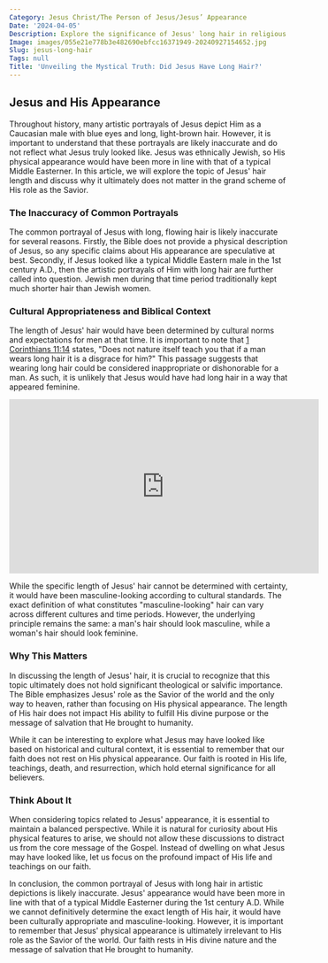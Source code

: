 ```yaml
---
Category: Jesus Christ/The Person of Jesus/Jesus’ Appearance
Date: '2024-04-05'
Description: Explore the significance of Jesus' long hair in religious art and cultural representations. Uncover the symbolism and interpretations surrounding this iconic depiction.
Image: images/055e21e778b3e482690ebfcc16371949-20240927154652.jpg
Slug: jesus-long-hair
Tags: null
Title: 'Unveiling the Mystical Truth: Did Jesus Have Long Hair?'
---
```


## Jesus and His Appearance

Throughout history, many artistic portrayals of Jesus depict Him as a Caucasian male with blue eyes and long, light-brown hair. However, it is important to understand that these portrayals are likely inaccurate and do not reflect what Jesus truly looked like. Jesus was ethnically Jewish, so His physical appearance would have been more in line with that of a typical Middle Easterner. In this article, we will explore the topic of Jesus' hair length and discuss why it ultimately does not matter in the grand scheme of His role as the Savior.

### The Inaccuracy of Common Portrayals

The common portrayal of Jesus with long, flowing hair is likely inaccurate for several reasons. Firstly, the Bible does not provide a physical description of Jesus, so any specific claims about His appearance are speculative at best. Secondly, if Jesus looked like a typical Middle Eastern male in the 1st century A.D., then the artistic portrayals of Him with long hair are further called into question. Jewish men during that time period traditionally kept much shorter hair than Jewish women.

### Cultural Appropriateness and Biblical Context

The length of Jesus' hair would have been determined by cultural norms and expectations for men at that time. It is important to note that [1 Corinthians 11:14](https://www.bibleref.com/1-Corinthians/11/1-Corinthians-11-14.html) states, "Does not nature itself teach you that if a man wears long hair it is a disgrace for him?" This passage suggests that wearing long hair could be considered inappropriate or dishonorable for a man. As such, it is unlikely that Jesus would have had long hair in a way that appeared feminine.


<iframe width="560" height="315" src="https://www.youtube.com/embed/KIcDdortixk" frameborder="0" allow="autoplay; encrypted-media" allowfullscreen></iframe>


While the specific length of Jesus' hair cannot be determined with certainty, it would have been masculine-looking according to cultural standards. The exact definition of what constitutes "masculine-looking" hair can vary across different cultures and time periods. However, the underlying principle remains the same: a man's hair should look masculine, while a woman's hair should look feminine.

### Why This Matters

In discussing the length of Jesus' hair, it is crucial to recognize that this topic ultimately does not hold significant theological or salvific importance. The Bible emphasizes Jesus' role as the Savior of the world and the only way to heaven, rather than focusing on His physical appearance. The length of His hair does not impact His ability to fulfill His divine purpose or the message of salvation that He brought to humanity.

While it can be interesting to explore what Jesus may have looked like based on historical and cultural context, it is essential to remember that our faith does not rest on His physical appearance. Our faith is rooted in His life, teachings, death, and resurrection, which hold eternal significance for all believers.

### Think About It

When considering topics related to Jesus' appearance, it is essential to maintain a balanced perspective. While it is natural for curiosity about His physical features to arise, we should not allow these discussions to distract us from the core message of the Gospel. Instead of dwelling on what Jesus may have looked like, let us focus on the profound impact of His life and teachings on our faith.

In conclusion, the common portrayal of Jesus with long hair in artistic depictions is likely inaccurate. Jesus' appearance would have been more in line with that of a typical Middle Easterner during the 1st century A.D. While we cannot definitively determine the exact length of His hair, it would have been culturally appropriate and masculine-looking. However, it is important to remember that Jesus' physical appearance is ultimately irrelevant to His role as the Savior of the world. Our faith rests in His divine nature and the message of salvation that He brought to humanity.